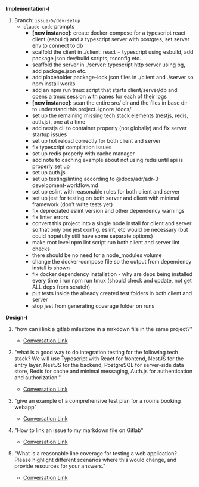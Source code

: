 **Implementation-I**

1. Branch: `issue-5/dev-setup`
    - `claude-code` prompts
        - **[new instance]:** create docker-compose for a typescript react client (esbuild) and a typescript server with postgres, set server env to connect to db
        - scaffold the client in ./client: react + typescript using esbuild, add package.json dev/build scripts, tsconfig etc.
        - scaffold the server in ./server: typescript http server using pg, add package.json etc.
        - add placeholder package-lock.json files in ./client and ./server so npm install works
        - add an npm run tmux script that starts client/server/db and opens a tmux session with panes for each of their logs
        - **[new instance]:** scan the entire src/ dir and the files in base dir to understand this project. ignore /docs/
        - set up the remaining missing tech stack elements (nestjs, redis, auth.js), one at a time
        - add nestjs cli to container properly (not globally) and fix server startup issues
        - set up hot reload correctly for both client and server
        - fix typescript compilation issues
        - set up redis properly with cache manager
        - add note to caching example about not using redis until api is properly set up
        - set up auth.js
        - set up testing/linting according to @docs/adr/adr-3-development-workflow.md
        - set up eslint with reasonable rules for both client and server
        - set up jest for testing on both server and client with minimal framework (don't write tests yet)
        - fix depreciated eslint version and other dependency warnings
        - fix linter errors
        - convert this project into a single node install for client and server so that only one jest config, eslint, etc would be necessary (but could hopefully still have some separate options)
        - make root level npm lint script run both client and server lint checks
        - there should be no need for a node_modules volume
        - change the docker-compose file so the output from dependency install is shown
        - fix docker dependency installation - why are deps being installed every time i run npm run tmux (should check and update, not get ALL deps from scratch)
        - put tests inside the already created test folders in both client and server
        - stop jest from generating coverage folder on runs

**Design-I**

1. "how can i link a gitlab milestone in a mrkdown file in the same project?" 
    - [Conversation Link](https://chatgpt.com/share/68cd9407-72f0-800a-a606-495ba3c74f99)

2. "what is a good way to do integration testing for the following tech stack? We will use Typescript with React for frontend, NestJS for the entry layer, NestJS for the backend, PostgreSQL for server-side data store, Redis for cache and minimal messaging, Auth.js for authentication and authorization." 
    - [Conversation Link](https://chatgpt.com/c/68cdc58f-94a8-8330-93b6-320b7cdaebac)
    
3. "give an example of a comprehensive test plan for a rooms booking webapp"
    - [Conversation Link](https://chatgpt.com/c/68cdcbfc-251c-8331-8be5-f4a2b9f3a482)

3. "How to link an issue to my markdown file on Gitlab"
    - [Conversation Link](https://chatgpt.com/share/68cdc678-112c-8009-9e49-3f5656ba05e1)

4. "What is a reasonable line coverage for testing a web application? Please highlight different scenarios where this would change, and provide resources for your answers."
    - [Conversation Link](https://chatgpt.com/share/68cf0022-738c-8009-b330-63ceaf29bb04)
